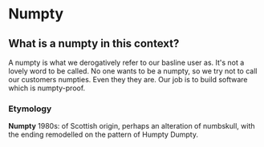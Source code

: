 # Numpty

## What is a numpty in this context?

A numpty is what we derogatively refer to our basline user as. It's not a lovely word to be called. No one wants to be a numpty, so we try not to call our customers numpties. Even they they are. Our job is to build software which is numpty-proof.

### Etymology

__Numpty__ 1980s: of Scottish origin, perhaps an alteration of numbskull, with the ending remodelled on the pattern of Humpty Dumpty.